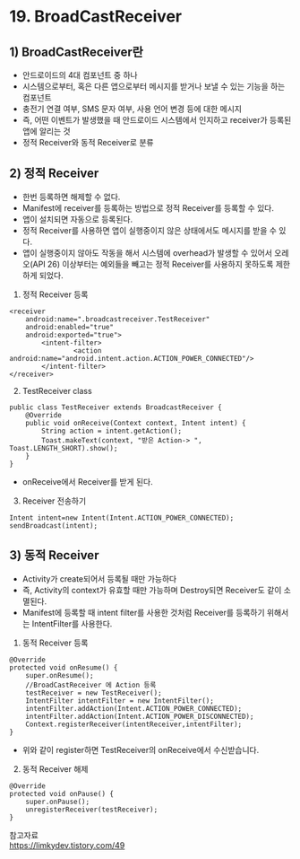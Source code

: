 # 19. BroadCastReceiver
## 1) BroadCastReceiver란
+ 안드로이드의 4대 컴포넌트 중 하나
+ 시스템으로부터, 혹은 다른 앱으로부터 메시지를 받거나 보낼 수 있는 기능을 하는 컴포넌트
+ 충전기 연결 여부, SMS 문자 여부, 사용 언어 변경 등에 대한 메시지
+ 즉, 어떤 이벤트가 발생했을 때 안드로이드 시스템에서 인지하고 receiver가 등록된 앱에 알리는 것
+ 정적 Receiver와 동적 Receiver로 분류

## 2) 정적 Receiver
+ 한번 등록하면 해제할 수 없다.
+ Manifest에 receiver를 등록하는 방법으로 정적 Receiver를 등록할 수 있다.
+ 앱이 설치되면 자동으로 등록된다.
+ 정적 Receiver를 사용하면 앱이 실행중이지 않은 상태에서도 메시지를 받을 수 있다.
+ 앱이 실행중이지 않아도 작동을 해서 시스템에 overhead가 발생할 수 있어서 오레오(API 26) 이상부터는 예외들을 빼고는 정적 Receiver를 사용하지 못하도록 제한하게 되었다.
1. 정적 Receiver 등록
```
<receiver
    android:name=".broadcastreceiver.TestReceiver"
    android:enabled="true"
    android:exported="true">
        <intent-filter>  
                <action android:name="android.intent.action.ACTION_POWER_CONNECTED"/>
        </intent-filter>
</receiver>
```
2. TestReceiver class
```
public class TestReceiver extends BroadcastReceiver {
    @Override
    public void onReceive(Context context, Intent intent) {
        String action = intent.getAction();
        Toast.makeText(context, "받은 Action-> ", Toast.LENGTH_SHORT).show();
    }
}
```
+ onReceive에서 Receiver를 받게 된다.
3. Receiver 전송하기
```
Intent intent=new Intent(Intent.ACTION_POWER_CONNECTED);
sendBroadcast(intent);
```

## 3) 동적 Receiver
+ Activity가 create되어서 등록될 때만 가능하다
+ 즉, Activity의 context가 유효할 때만 가능하며 Destroy되면 Receiver도 같이 소멸된다.
+ Manifest에 등록할 때 intent filter를 사용한 것처럼 Receiver를 등록하기 위해서는 IntentFilter를 사용한다.
1. 동적 Receiver 등록
```
@Override
protected void onResume() {
    super.onResume();
    //BroadCastReceiver 에 Action 등록
    testReceiver = new TestReceiver();
    IntentFilter intentFilter = new IntentFilter();
    intentFilter.addAction(Intent.ACTION_POWER_CONNECTED);
    intentFilter.addAction(Intent.ACTION_POWER_DISCONNECTED);
    Context.registerReceiver(intentReceiver,intentFilter);
}
```
+ 위와 같이 register하면 TestReceiver의 onReceive에서 수신받습니다.

2. 동적 Receiver 해제
```
@Override
protected void onPause() {
    super.onPause();
    unregisterReceiver(testReceiver);
}
```

참고자료<br>
https://limkydev.tistory.com/49

